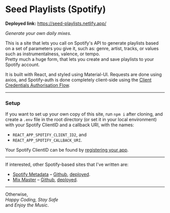 # Seed Playlists (Spotify)
<b>Deployed link:</b> https://seed-playlists.netlify.app/

<i>Generate your own daily mixes.</i>

This is a site that lets you call on Spotify's API to generate playlists based on a set of parameters you give it, such as:  genre, artist, tracks, or values such as instrumentalness, valence, or tempo. <br>
Pretty much a huge form, that lets you create and save playlists to your Spotify account. <br>

It is built with React, and styled using Material-UI. Requests are done using axios, and Spotify-auth is done completely client-side using the <a href='https://developer.spotify.com/documentation/general/guides/authorization-guide/'>Client Credentials Authorisation Flow</a>. <br>

<hr>

### Setup
If you want to set up your own copy of this site, run ```npm i``` after cloning, and create a ```.env``` file in the root directory (or set it in your local environment) with your Spotify ClientID and a callback URI, with the names:
- ```REACT_APP_SPOTIFY_CLIENT_ID2```, and
- ```REACT_APP_SPOTIFY_CALLBACK_URI```.

Your Spotify ClientID can be found by <a href='https://developer.spotify.com/documentation/general/guides/app-settings/#register-your-app'>registering your app</a>.

<hr>


If interested, other Spotify-based sites that I've written are:
* <ins>Spotify Metadata</ins> – <a href=https://github.com/jacobcolyvan/spotify-metadata target="_blank"> Github</a>, <a href=https://spotify-metadata.netlify.app/ target="_blank">deployed</a>.
* <ins>Mix Master</ins> – <a href="https://github.com/jacobcolyvan/mix-master" target="_blank"> Github</a>, <a href="https://mix-master.netlify.app/" target="_blank">deployed</a>.

<hr>

Otherwise, <br>
<i>Happy Coding, Stay Safe</i> \
and <i>Enjoy the Music</i>.
